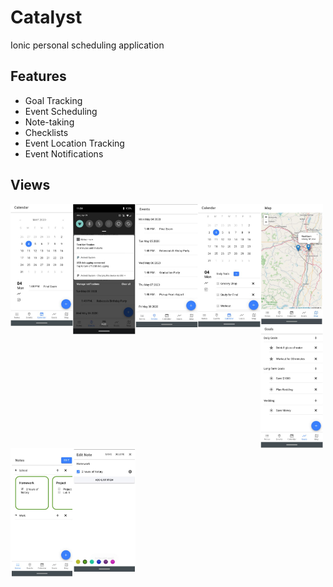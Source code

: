 # Catalyst
Ionic personal scheduling application

## Features
  - Goal Tracking
  - Event Scheduling
  - Note-taking
  - Checklists
  - Event Location Tracking
  - Event Notifications

## Views

<a><img src="https://github.com/rmbogdany/Catalyst/blob/master/src/assets/img1.JPG" align="left" width="100px"></a>
<a><img src="https://github.com/rmbogdany/Catalyst/blob/master/src/assets/img2.JPG" align="left" width="100px"></a>
<a><img src="https://github.com/rmbogdany/Catalyst/blob/master/src/assets/img3.JPG" align="left" width="100px"></a>
<a><img src="https://github.com/rmbogdany/Catalyst/blob/master/src/assets/img4.JPG" align="left" width="100px"></a>
<a><img src="https://github.com/rmbogdany/Catalyst/blob/master/src/assets/img5.JPG" align="left" width="100px"></a>
<a><img src="https://github.com/rmbogdany/Catalyst/blob/master/src/assets/img6.JPG" align="left" width="100px"></a>
<a><img src="https://github.com/rmbogdany/Catalyst/blob/master/src/assets/img7.JPG" align="left" width="100px"></a>
<a><img src="https://github.com/rmbogdany/Catalyst/blob/master/src/assets/img8.JPG" align="left" width="100px"></a>
